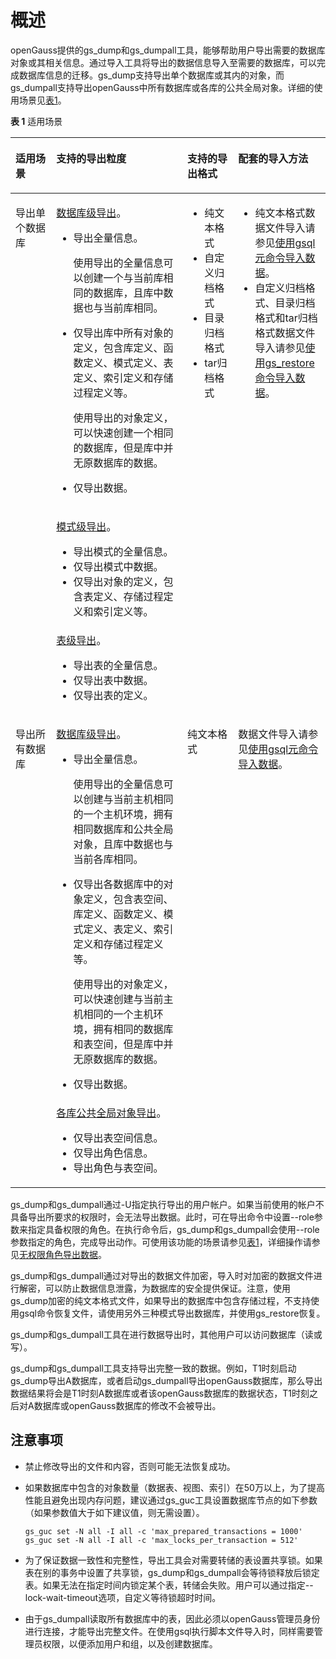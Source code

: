 # 概述<a name="ZH-CN_TOPIC_0289899921"></a>

openGauss提供的gs\_dump和gs\_dumpall工具，能够帮助用户导出需要的数据库对象或其相关信息。通过导入工具将导出的数据信息导入至需要的数据库，可以完成数据库信息的迁移。gs\_dump支持导出单个数据库或其内的对象，而gs\_dumpall支持导出openGauss中所有数据库或各库的公共全局对象。详细的使用场景见[表1](#zh-cn_topic_0283136743_zh-cn_topic_0237121167_table08278213504)。

**表 1**  适用场景

<a name="zh-cn_topic_0283136743_zh-cn_topic_0237121167_table08278213504"></a>
<table><thead align="left"><tr id="zh-cn_topic_0283136743_zh-cn_topic_0237121167_row2831521105012"><th class="cellrowborder" valign="top" width="12.97%" id="mcps1.2.5.1.1"><p id="zh-cn_topic_0283136743_zh-cn_topic_0237121167_p18835192113509"><a name="zh-cn_topic_0283136743_zh-cn_topic_0237121167_p18835192113509"></a><a name="zh-cn_topic_0283136743_zh-cn_topic_0237121167_p18835192113509"></a>适用场景</p>
</th>
<th class="cellrowborder" valign="top" width="41.61%" id="mcps1.2.5.1.2"><p id="zh-cn_topic_0283136743_zh-cn_topic_0237121167_p13836621145020"><a name="zh-cn_topic_0283136743_zh-cn_topic_0237121167_p13836621145020"></a><a name="zh-cn_topic_0283136743_zh-cn_topic_0237121167_p13836621145020"></a>支持的导出粒度</p>
</th>
<th class="cellrowborder" valign="top" width="16.1%" id="mcps1.2.5.1.3"><p id="zh-cn_topic_0283136743_zh-cn_topic_0237121167_p1212911301660"><a name="zh-cn_topic_0283136743_zh-cn_topic_0237121167_p1212911301660"></a><a name="zh-cn_topic_0283136743_zh-cn_topic_0237121167_p1212911301660"></a>支持的导出格式</p>
</th>
<th class="cellrowborder" valign="top" width="29.32%" id="mcps1.2.5.1.4"><p id="zh-cn_topic_0283136743_zh-cn_topic_0237121167_p1996105810478"><a name="zh-cn_topic_0283136743_zh-cn_topic_0237121167_p1996105810478"></a><a name="zh-cn_topic_0283136743_zh-cn_topic_0237121167_p1996105810478"></a>配套的导入方法</p>
</th>
</tr>
</thead>
<tbody><tr id="zh-cn_topic_0283136743_zh-cn_topic_0237121167_row139011427201518"><td class="cellrowborder" rowspan="3" valign="top" width="12.97%" headers="mcps1.2.5.1.1 "><p id="zh-cn_topic_0283136743_zh-cn_topic_0237121167_p1190212731520"><a name="zh-cn_topic_0283136743_zh-cn_topic_0237121167_p1190212731520"></a><a name="zh-cn_topic_0283136743_zh-cn_topic_0237121167_p1190212731520"></a>导出单个数据库</p>
</td>
<td class="cellrowborder" valign="top" width="41.61%" headers="mcps1.2.5.1.2 "><p id="zh-cn_topic_0283136743_zh-cn_topic_0237121167_p21091513163"><a name="zh-cn_topic_0283136743_zh-cn_topic_0237121167_p21091513163"></a><a name="zh-cn_topic_0283136743_zh-cn_topic_0237121167_p21091513163"></a><a href="导出数据库.md">数据库级导出</a>。</p>
<a name="zh-cn_topic_0283136743_zh-cn_topic_0237121167_ul118341222101716"></a><a name="zh-cn_topic_0283136743_zh-cn_topic_0237121167_ul118341222101716"></a><ul id="zh-cn_topic_0283136743_zh-cn_topic_0237121167_ul118341222101716"><li>导出全量信息。<p id="zh-cn_topic_0283136743_zh-cn_topic_0237121167_p24138391172"><a name="zh-cn_topic_0283136743_zh-cn_topic_0237121167_p24138391172"></a><a name="zh-cn_topic_0283136743_zh-cn_topic_0237121167_p24138391172"></a>使用导出的全量信息可以创建一个与当前库相同的数据库，且库中数据也与当前库相同。</p>
</li><li>仅导出库中所有对象的定义，包含库定义、函数定义、模式定义、表定义、索引定义和存储过程定义等。<p id="zh-cn_topic_0283136743_zh-cn_topic_0237121167_p12620187198"><a name="zh-cn_topic_0283136743_zh-cn_topic_0237121167_p12620187198"></a><a name="zh-cn_topic_0283136743_zh-cn_topic_0237121167_p12620187198"></a>使用导出的对象定义，可以快速创建一个相同的数据库，但是库中并无原数据库的数据。</p>
</li><li>仅导出数据。</li></ul>
</td>
<td class="cellrowborder" rowspan="3" valign="top" width="16.1%" headers="mcps1.2.5.1.3 "><a name="zh-cn_topic_0283136743_zh-cn_topic_0237121167_ul6884122713717"></a><a name="zh-cn_topic_0283136743_zh-cn_topic_0237121167_ul6884122713717"></a><ul id="zh-cn_topic_0283136743_zh-cn_topic_0237121167_ul6884122713717"><li>纯文本格式</li><li>自定义归档格式</li><li>目录归档格式</li><li>tar归档格式</li></ul>
</td>
<td class="cellrowborder" rowspan="3" valign="top" width="29.32%" headers="mcps1.2.5.1.4 "><a name="zh-cn_topic_0283136743_zh-cn_topic_0237121167_ul3303122921718"></a><a name="zh-cn_topic_0283136743_zh-cn_topic_0237121167_ul3303122921718"></a><ul id="zh-cn_topic_0283136743_zh-cn_topic_0237121167_ul3303122921718"><li>纯文本格式数据文件导入请参见<a href="使用gsql元命令导入数据.md">使用gsql元命令导入数据</a>。</li><li>自定义归档格式、目录归档格式和tar归档格式数据文件导入请参见<a href="使用gs_restore命令导入数据.md">使用gs_restore命令导入数据</a>。</li></ul>
</td>
</tr>
<tr id="zh-cn_topic_0283136743_zh-cn_topic_0237121167_row14846172111503"><td class="cellrowborder" valign="top" headers="mcps1.2.5.1.1 "><p id="zh-cn_topic_0283136743_zh-cn_topic_0237121167_p1591231313911"><a name="zh-cn_topic_0283136743_zh-cn_topic_0237121167_p1591231313911"></a><a name="zh-cn_topic_0283136743_zh-cn_topic_0237121167_p1591231313911"></a><a href="导出模式.md">模式级导出</a>。</p>
<a name="zh-cn_topic_0283136743_zh-cn_topic_0237121167_ul1168718192398"></a><a name="zh-cn_topic_0283136743_zh-cn_topic_0237121167_ul1168718192398"></a><ul id="zh-cn_topic_0283136743_zh-cn_topic_0237121167_ul1168718192398"><li>导出模式的全量信息。</li><li>仅导出模式中数据。</li><li>仅导出对象的定义，包含表定义、存储过程定义和索引定义等。</li></ul>
</td>
</tr>
<tr id="zh-cn_topic_0283136743_zh-cn_topic_0237121167_row1799102615586"><td class="cellrowborder" valign="top" headers="mcps1.2.5.1.1 "><div class="p" id="zh-cn_topic_0283136743_zh-cn_topic_0237121167_p11531183413323"><a name="zh-cn_topic_0283136743_zh-cn_topic_0237121167_p11531183413323"></a><a name="zh-cn_topic_0283136743_zh-cn_topic_0237121167_p11531183413323"></a><a href="导出表.md">表级导出</a>。<a name="zh-cn_topic_0283136743_zh-cn_topic_0237121167_ul1315583911272"></a><a name="zh-cn_topic_0283136743_zh-cn_topic_0237121167_ul1315583911272"></a><ul id="zh-cn_topic_0283136743_zh-cn_topic_0237121167_ul1315583911272"><li>导出表的全量信息。</li><li>仅导出表中数据。</li><li>仅导出表的定义。</li></ul>
</div>
</td>
</tr>
<tr id="zh-cn_topic_0283136743_zh-cn_topic_0237121167_row897814336119"><td class="cellrowborder" rowspan="2" valign="top" width="12.97%" headers="mcps1.2.5.1.1 "><p id="zh-cn_topic_0283136743_zh-cn_topic_0237121167_p1982611595111"><a name="zh-cn_topic_0283136743_zh-cn_topic_0237121167_p1982611595111"></a><a name="zh-cn_topic_0283136743_zh-cn_topic_0237121167_p1982611595111"></a>导出所有数据库</p>
</td>
<td class="cellrowborder" valign="top" width="41.61%" headers="mcps1.2.5.1.2 "><p id="zh-cn_topic_0283136743_zh-cn_topic_0237121167_p04581552191112"><a name="zh-cn_topic_0283136743_zh-cn_topic_0237121167_p04581552191112"></a><a name="zh-cn_topic_0283136743_zh-cn_topic_0237121167_p04581552191112"></a><a href="导出所有数据库.md">数据库级导出</a>。</p>
<a name="zh-cn_topic_0283136743_zh-cn_topic_0237121167_ul85791032162816"></a><a name="zh-cn_topic_0283136743_zh-cn_topic_0237121167_ul85791032162816"></a><ul id="zh-cn_topic_0283136743_zh-cn_topic_0237121167_ul85791032162816"><li>导出全量信息。<p id="zh-cn_topic_0283136743_zh-cn_topic_0237121167_p1058243202816"><a name="zh-cn_topic_0283136743_zh-cn_topic_0237121167_p1058243202816"></a><a name="zh-cn_topic_0283136743_zh-cn_topic_0237121167_p1058243202816"></a>使用导出的全量信息可以创建与当前主机相同的一个主机环境，拥有相同数据库和公共全局对象，且库中数据也与当前各库相同。</p>
</li><li>仅导出各数据库中的对象定义，包含表空间、库定义、函数定义、模式定义、表定义、索引定义和存储过程定义等。<p id="zh-cn_topic_0283136743_zh-cn_topic_0237121167_p958623215282"><a name="zh-cn_topic_0283136743_zh-cn_topic_0237121167_p958623215282"></a><a name="zh-cn_topic_0283136743_zh-cn_topic_0237121167_p958623215282"></a>使用导出的对象定义，可以快速创建与当前主机相同的一个主机环境，拥有相同的数据库和表空间，但是库中并无原数据库的数据。</p>
</li><li>仅导出数据。</li></ul>
</td>
<td class="cellrowborder" rowspan="2" valign="top" width="16.1%" headers="mcps1.2.5.1.3 "><p id="zh-cn_topic_0283136743_zh-cn_topic_0237121167_p79781033141112"><a name="zh-cn_topic_0283136743_zh-cn_topic_0237121167_p79781033141112"></a><a name="zh-cn_topic_0283136743_zh-cn_topic_0237121167_p79781033141112"></a>纯文本格式</p>
</td>
<td class="cellrowborder" rowspan="2" valign="top" width="29.32%" headers="mcps1.2.5.1.4 "><p id="zh-cn_topic_0283136743_zh-cn_topic_0237121167_p4978533161118"><a name="zh-cn_topic_0283136743_zh-cn_topic_0237121167_p4978533161118"></a><a name="zh-cn_topic_0283136743_zh-cn_topic_0237121167_p4978533161118"></a>数据文件导入请参见<a href="使用gsql元命令导入数据.md">使用gsql元命令导入数据</a>。</p>
</td>
</tr>
<tr id="zh-cn_topic_0283136743_zh-cn_topic_0237121167_row77541130171112"><td class="cellrowborder" valign="top" headers="mcps1.2.5.1.1 "><div class="p" id="zh-cn_topic_0283136743_zh-cn_topic_0237121167_p1914077194118"><a name="zh-cn_topic_0283136743_zh-cn_topic_0237121167_p1914077194118"></a><a name="zh-cn_topic_0283136743_zh-cn_topic_0237121167_p1914077194118"></a><a href="导出所有数据库.md">各库公共全局对象导出</a>。<a name="zh-cn_topic_0283136743_zh-cn_topic_0237121167_ul181421273418"></a><a name="zh-cn_topic_0283136743_zh-cn_topic_0237121167_ul181421273418"></a><ul id="zh-cn_topic_0283136743_zh-cn_topic_0237121167_ul181421273418"><li>仅导出表空间信息。</li><li>仅导出角色信息。</li><li>导出角色与表空间。</li></ul>
</div>
</td>
</tr>
</tbody>
</table>


gs\_dump和gs\_dumpall通过-U指定执行导出的用户帐户。如果当前使用的帐户不具备导出所要求的权限时，会无法导出数据。此时，可在导出命令中设置--role参数来指定具备权限的角色。在执行命令后，gs\_dump和gs\_dumpall会使用--role参数指定的角色，完成导出动作。可使用该功能的场景请参见[表1](#zh-cn_topic_0283136743_zh-cn_topic_0237121167_table08278213504)，详细操作请参见[无权限角色导出数据](无权限角色导出数据.md)。

gs\_dump和gs\_dumpall通过对导出的数据文件加密，导入时对加密的数据文件进行解密，可以防止数据信息泄露，为数据库的安全提供保证。注意，使用gs\_dump加密的纯文本格式文件，如果导出的数据库中包含存储过程，不支持使用gsql命令恢复文件，请使用另外三种模式导出数据库，并使用gs\_restore恢复。

gs\_dump和gs\_dumpall工具在进行数据导出时，其他用户可以访问数据库（读或写）。

gs\_dump和gs\_dumpall工具支持导出完整一致的数据。例如，T1时刻启动gs\_dump导出A数据库，或者启动gs\_dumpall导出openGauss数据库，那么导出数据结果将会是T1时刻A数据库或者该openGauss数据库的数据状态，T1时刻之后对A数据库或openGauss数据库的修改不会被导出。

## 注意事项<a name="zh-cn_topic_0283136743_zh-cn_topic_0237121167_section969916571299"></a>

-   禁止修改导出的文件和内容，否则可能无法恢复成功。
-   如果数据库中包含的对象数量（数据表、视图、索引）在50万以上，为了提高性能且避免出现内存问题，建议通过gs\_guc工具设置数据库节点的如下参数（如果参数值大于如下建议值，则无需设置）。

    ```
    gs_guc set -N all -I all -c 'max_prepared_transactions = 1000'
    gs_guc set -N all -I all -c 'max_locks_per_transaction = 512'
    ```

-   为了保证数据一致性和完整性，导出工具会对需要转储的表设置共享锁。如果表在别的事务中设置了共享锁，gs\_dump和gs\_dumpall会等待锁释放后锁定表。如果无法在指定时间内锁定某个表，转储会失败。用户可以通过指定--lock-wait-timeout选项，自定义等待锁超时时间。
-   由于gs\_dumpall读取所有数据库中的表，因此必须以openGauss管理员身份进行连接，才能导出完整文件。在使用gsql执行脚本文件导入时，同样需要管理员权限，以便添加用户和组，以及创建数据库。

